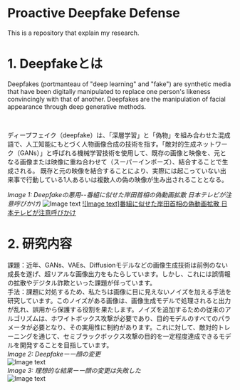 # Proactive Deepfake Defense

This is a repository that explain my research.
# 1. Deepfakeとは

Deepfakes (portmanteau of "deep learning" and "fake") are synthetic media that have been digitally manipulated to replace one person's likeness convincingly with that of another. Deepfakes are the manipulation of facial appearance through deep generative methods.

<br>

ディープフェイク（deepfake）は、「深層学習」と「偽物」を組み合わせた混成語で、人工知能にもとづく人物画像合成の技術を指す。「敵対的生成ネットワーク（GANs）」と呼ばれる機械学習技術を使用して、既存の画像と映像を、元となる画像または映像に重ね合わせて（スーパーインポーズ）、結合することで生成される。 既存と元の映像を結合することにより、実際には起こっていない出来事で行動している1人あるいは複数人の偽の映像が生み出されることとなる。

*Image 1: Deepfakeの悪用--番組に似せた岸田首相の偽動画拡散 日本テレビが注意呼びかけ)*
![Image text](https://github.com/Joe-997/Proactive-Deepfake-Defense/blob/main/img/3.png)
[![Image text]番組に似せた岸田首相の偽動画拡散 日本テレビが注意呼びかけ](https://www3.nhk.or.jp/news/html/20231104/k10014247171000.html)




# 2. 研究内容
課題：近年、GANs、VAEs、Diffusionモデルなどの画像生成技術は前例のない成長を遂げ、超リアルな画像出力をもたらしています。しかし、これには誤情報の拡散やデジタル詐欺といった課題が伴っています。
<br>
手法：課題に対処するため、私たちは画像に目に見えないノイズを加える手法を研究しています。このノイズがある画像は、画像生成モデルで処理されると出力が乱れ、誤用から保護する役割を果たします。ノイズを追加するための従来のアルゴリズムは、ホワイトボックス攻撃が必要であり、目的モデルのすべてのパラメータが必要となり、その実用性に制約があります。これに対して、敵対的トレーニングを通じて、セミブラックボックス攻撃の目的を一定程度達成できるモデルを開発することを目指しています。
<br>
*Image 2: Deepfakeーー顔の変更*
<br>
![Image text](https://github.com/Joe-997/Proactive-Deepfake-Defense/blob/main/img/1.png)
<br>
*Image 3: 理想的な結果ーー顔の変更は失敗した*
<br>
![Image text](https://github.com/Joe-997/Proactive-Deepfake-Defense/blob/main/img/2.png)
<br>
